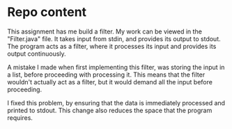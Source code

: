 # Repo content

This assignment has me build a filter. My work can be viewed in the "Filter.java" file. It takes input from stdin, and provides its output to stdout. The program acts as a filter, where it processes its input and provides its output continuously. 

A mistake I made when first implementing this filter, was storing the input in a list, before proceeding with processing it. This means that the filter wouldn't actually act as a filter, but it would demand all the input before proceeding. 

I fixed this problem, by ensuring that the data is immediately processed and printed to stdout. This change also reduces the space that the program requires. 